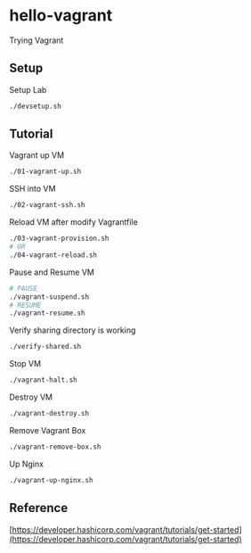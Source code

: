 # hello-vagrant

Trying Vagrant

## Setup

Setup Lab

```sh
./devsetup.sh
```

## Tutorial

Vagrant up VM

```sh
./01-vagrant-up.sh
```

SSH into VM

```sh
./02-vagrant-ssh.sh
```

Reload VM after modify Vagrantfile

```sh
./03-vagrant-provision.sh
# OR
./04-vagrant-reload.sh
```

Pause and Resume VM

```sh
# PAUSE
./vagrant-suspend.sh
# RESUME
./vagrant-resume.sh
```

Verify sharing directory is working

```sh
./verify-shared.sh
```

Stop VM

```sh
./vagrant-halt.sh
```

Destroy VM

```sh
./vagrant-destroy.sh
```

Remove Vagrant Box

```sh
./vagrant-remove-box.sh
```

Up Nginx

```sh
./vagrant-up-nginx.sh
```

## Reference

[https://developer.hashicorp.com/vagrant/tutorials/get-started](https://developer.hashicorp.com/vagrant/tutorials/get-started)
